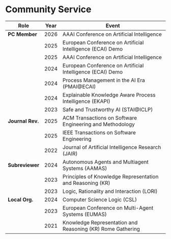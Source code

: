 # Community Service

| Role               | Year | Event                                                              |
|--------------------|------|--------------------------------------------------------------------|
| **PC Member**      | 2026 | AAAI Conference on Artificial Intelligence                         |
|                    | 2025 | European Conference on Artificial Intelligence (ECAI) Demo         |
|                    | 2025 | AAAI Conference on Artificial Intelligence                         |
|                    | 2024 | European Conference on Artificial Intelligence (ECAI) Demo         |
|                    | 2024 | Process Management in the AI Era (PMAI@ECAI)                       |
|                    | 2024 | Explainable Knowledge Aware Process Intelligence (EKAPI)           |
|                    | 2023 | Safe and Trustworthy AI (STAI@ICLP)                                |
| **Journal Rev.**   | 2025 | ACM Transactions on Software Engineering and Methodology           |
|                    | 2025 | IEEE Transactions on Software Engineering                          |
|                    | 2022 | Journal of Artificial Intelligence Research (JAIR)                 |
| **Subreviewer**    | 2024 | Autonomous Agents and Multiagent Systems (AAMAS)                   |
|                    | 2023 | Principles of Knowledge Representation and Reasoning (KR)          |
|                    | 2023 | Logic, Rationality and Interaction (LORI)                          |
| **Local Org.**     | 2024 | Computer Science Logic (CSL)                                       |
|                    | 2023 | European Conference on Multi-Agent Systems (EUMAS)                 |
|                    | 2021 | Knowledge Representation and Reasoning (KR) Rome Gathering         |
